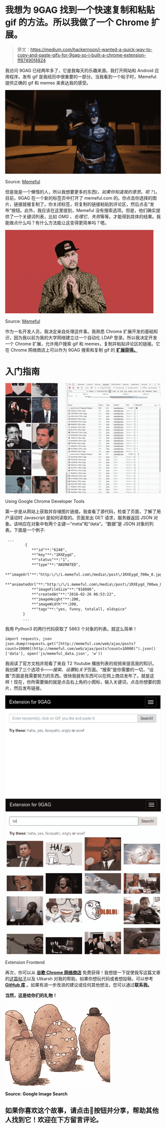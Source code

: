 # 我想为 9GAG 找到一个快速复制和粘贴 gif 的方法。所以我做了一个 Chrome 扩展。

> 原文：<https://medium.com/hackernoon/i-wanted-a-quick-way-to-copy-and-paste-gifs-for-9gag-so-i-built-a-chrome-extension-ff87490f4824>

我访问 9GAG 已经两年多了，它是我每天的乐趣来源。我打开网站和 Android 应用程序。发布 gif 是我经历中很重要的一部分。当我看到一个帖子时，Memeful 提供正确的 gif 和 memes 来表达我的感受。

![](img/55b6bc7f5870442b215a181ef5c316cc.png)

Source: [Memeful](http://i.memeful.com/media/post/4RZ4KBw_700wa_0.gif)

但是我是一个懒惰的人，所以我想要更多的东西(*，如果你知道我的意思。呃？*)。目前，9GAG 在一个新的标签页中打开了 memeful.com 的。你点击你选择的图片，链接就被复制了。你关闭标签，将复制的链接粘贴到评论区，然后点击“发布”按钮。此外，我应该在这里提到，Memeful 没有搜索选项。但是，他们确实提供了一个关键词列表，比如 *OMG* 、*处理它*、*失败*等等。才能得到具体的结果。我能做点什么吗？有什么方法能让这变得更简单吗？嗯。

![](img/459a179bc33174608e723dae4e4be2ac.png)

Source: [Memeful](http://memeful.com)

作为一名开发人员，我决定亲自处理这件事。我熟悉 Chrome 扩展开发的基础知识，因为我以前为我的大学网络建立过一个自动化 LDAP 登录。所以我决定开发一个 Chrome 扩展，允许用户搜索 gif 和 memes，复制并粘贴评论区的链接。它在 Chrome 网络商店上可以作为 9GAG 搜索和复制 gif 的 [**扩展获得。**](https://chrome.google.com/webstore/detail/extension-for-9gag-search/bcjaeolpnpjdhdbdpdacjcjphocnmnde)

# 入门指南

![](img/edf3ade128f0b14967f71f13728c00d4.png)

Using Google Chrome Developer Tools

第一步是从网站上获取并存储图片链接。我查看了源代码，检查了页面，了解了用户滚动时 Javascript 是如何读取的。页面发出 GET 请求，服务器返回 JSON 对象。该响应在对象中有两个主键—“meta”和“data”。“数据”是 JSON 对象的列表。下面是一个例子:

```
 ...        
         {  
            **"id"**:"6248",
            **"key"**:"1RXEygd",
            **"status"**:"1",
            **"type"**:"ANIMATED",
            **"imageUrl"**:"http:\/\/i.memeful.com\/media\/post\/1RXEygd_700w_0.jpg",
            **"animatedUrl"**:"http:\/\/i.memeful.com\/media\/post\/1RXEygd_700wa_0.gif",
            **"imageFileSize"**:"918086",
            **"createdAt"**:"2016-02-26 06:53:22",
            **"imageHeight"**:200,
            **"imageWidth"**:200,
            **"tags"**:"yes, funny, totalall, oldspice"
        }
        ...
```

我用 Python3 的两行代码获取了 5863 个对象的列表。就这么简单！

```
import requests, json
json.dump(requests.get("[http://memeful.com/web/ajax/posts?count=10000](http://memeful.com/web/ajax/posts?count=10000)").json()['data'], open('js/memeful_data.json', 'w'))
```

我阅读了官方文档并观看了来自 T2 Youtube 播放列表的视频来提高我的知识。我创建了三个选项卡——*搜索*、*设置*和*关于*页面。“搜索”是你需要的一切，“设置”页面是我需要努力的东西。很快我就有东西可以在网上商店发布了。就是这样！现在，你所需要做的就是点击右上角的小图标，输入关键词，点击你想要的图片，然后发布链接。

![](img/6dfb495feb97b6936a930c0d6a488669.png)![](img/1cdfb95758f7d9415dc2299f13f46446.png)

Extension Frontend

再次，你可以从 [**谷歌 Chrome 网络商店**](https://chrome.google.com/webstore/detail/extension-for-9gag-search/bcjaeolpnpjdhdbdpdacjcjphocnmnde) 免费获得！我想提一下促使我写这篇文章的[这篇帖子](https://medium.freecodecamp.org/i-wanted-real-time-github-push-notifications-so-i-built-a-chrome-extension-7e6be0611e4)以及 Utkarsh 对我的帮助。如果你想玩代码或者想投稿，可以参考 [**GitHub 库**](https://github.com/swapsha96/Extension-for-9GAG) 。如果有进一步改进的建议或任何其他想法，您可以通过[](mailto:swap.sha96@gmail.com)**联系我。**

**当然，这是给你们的礼物！**

**![](img/c254325c242bfd961b883a6b3a37ba6a.png)**

**Source: Google Image Search**

## **如果你喜欢这个故事，请点击👏按钮并分享，帮助其他人找到它！欢迎在下方留言评论。**